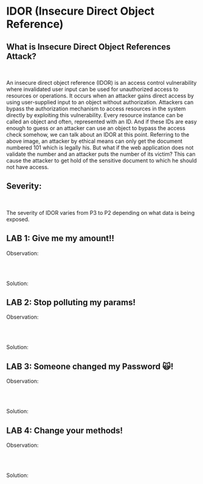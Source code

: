 # IDOR (Insecure Direct Object Reference)

<h2> What is Insecure Direct Object References Attack?</h2> <br>

An insecure direct object reference (IDOR) is an access control vulnerability where invalidated user input can be used for unauthorized access to resources or operations. It occurs when an attacker gains direct access by using user-supplied input to an object without authorization. Attackers can bypass the authorization mechanism to access resources in the system directly by exploiting this vulnerability. Every resource instance can be called an object and often, represented with an ID. And if these IDs are easy enough to guess or an attacker can use an object to bypass the access check somehow, we can talk about an IDOR at this point. Referring to the above image, an attacker by ethical means can only get the document numbered 101 which is legally his. But what if the web application does not validate the number and an attacker puts the number of its victim? This can cause the attacker to get hold of the sensitive document to which he should not have access. <br>

<h2> Severity: </h2><br>

The severity of IDOR varies from P3 to P2 depending on what data is being exposed.<br>

<h2> LAB 1: Give me my amount!!</h2>
Observation: <br>
<br>

<img src=""><br><br>

Solution: <br>
<h2> LAB 2: Stop polluting my params!</h2>
Observation: <br>
<br>

<img src=""><br><br>

Solution: <br>
<h2> LAB 3: Someone changed my Password 🙀!</h2>
Observation: <br>
<br>

<img src=""><br><br>

Solution: <br>
<h2> LAB 4: Change your methods!</h2>
Observation: <br>
<br>

<img src=""><br><br>

Solution: <br>
